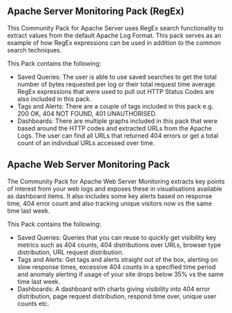 Apache Server Monitoring Pack (RegEx)
-------------------------------------

This Community Pack for Apache Server uses RegEx search functionality to extract values from the default Apache Log Format. This pack serves as an example of how RegEx expressions can be used in addition to the common search techniques.

This Pack contains the following:

* Saved Queries: The user is able to use saved searches to get the total number of bytes requested per log or their total request time average. RegEx expressions that were used to pull out HTTP Status Codes are also included in this pack.
* Tags and Alerts: There are a couple of tags included in this pack e.g. 200 OK, 404 NOT FOUND, 401 UNAUTHORISED.
* Dashboards: There are multiple graphs included in this pack that were based around the HTTP codes and extracted URLs from the Apache Logs. The user can find all URLs that returned 404 errors or get a total count of an individual URLs accessed over time.


Apache Web Server Monitoring Pack
-------------------------------------

The Community Pack for Apache Web Server Monitoring extracts key points of interest from your web logs and exposes these in visualisations available as dashboard items. It also includes some key alerts based on response time, 404 error count and also tracking unique visitors now vs the same time last week.

This Pack contains the following:

* Saved Queries: Queries that you can reuse to quickly get visibility key metrics such as 404 counts, 404 distributions over URLs, browser type distribution, URL request distribution.
* Tags and Alerts: Get tags and alerts straight out of the box, alerting on slow response times, excessive 404 counts in a specified time period and anomaly alerting if usage of your site drops below 35% vs the same time last week.
* Dashboards: A dashboard with charts giving visibility into 404 error distribution, page request distribution, respond time over, unique user counts etc.
